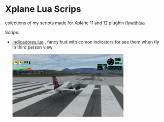 # Xplane Lua Scrips

colections of my scripts made for Xplane 11 and 12 plughin [flywithlua](https://github.com/X-Friese/FlyWithLua)

Scrips:
 - [indicadores.lua](Scripts/indicadores.lua) , fancy hud with comon indicators for see them when fly in third person view

   <img src="assets/Demo.png" alt="demo" width="75%"/>